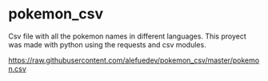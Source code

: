 # pokemon_csv

Csv file with all the pokemon names in different languages. 
This proyect was made with python using the requests and csv modules.

https://raw.githubusercontent.com/alefuedev/pokemon_csv/master/pokemon.csv
